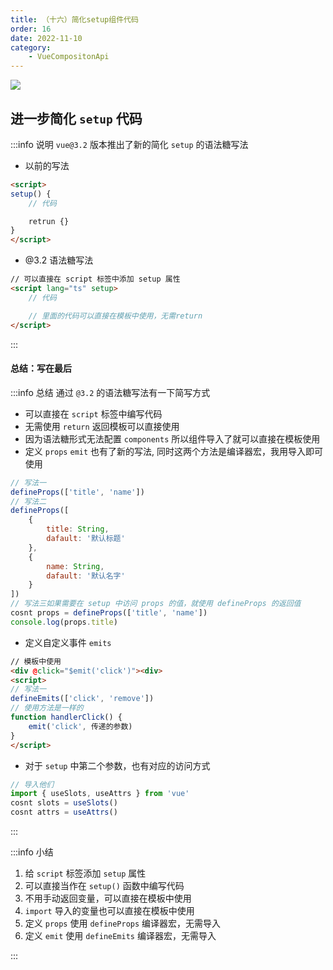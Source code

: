 ```yaml
---
title: （十六）简化setup组件代码
order: 16
date: 2022-11-10
category:
    - VueCompositonApi
---
```


![](https://image.zswei.xyz/img/202211121817662.webp)

## 进一步简化 `setup` 代码
:::info 说明
`vue@3.2` 版本推出了新的简化 `setup` 的语法糖写法

- 以前的写法
```html
<script>
setup() {
    // 代码

    retrun {}
}
</script>
```

- @3.2 语法糖写法
```html
// 可以直接在 script 标签中添加 setup 属性
<script lang="ts" setup>
    // 代码 

    // 里面的代码可以直接在模板中使用，无需return
</script>
```
:::


#### 总结：写在最后
:::info 总结
通过 `@3.2` 的语法糖写法有一下简写方式
- 可以直接在 `script` 标签中编写代码
- 无需使用 `return` 返回模板可以直接使用
- 因为语法糖形式无法配置 `components` 所以组件导入了就可以直接在模板使用
-  定义 `props` `emit` 也有了新的写法, 同时这两个方法是编译器宏，我用导入即可使用
```js
// 写法一
defineProps(['title', 'name'])
// 写法二
defineProps([
    {
        title: String,
        dafault: '默认标题'
    },
    {
        name: String,
        dafault: '默认名字'
    }
])
// 写法三如果需要在 setup 中访问 props 的值，就使用 defineProps 的返回值
cosnt props = defineProps(['title', 'name'])
console.log(props.title)
```
- 定义自定义事件 `emits` 
```html
// 模板中使用
<div @click="$emit('click')"><div>
<script>
// 写法一
defineEmits(['click', 'remove'])
// 使用方法是一样的
function handlerClick() {
    emit('click', 传递的参数)
}
</script>
```
- 对于 `setup` 中第二个参数，也有对应的访问方式
```js
// 导入他们
import { useSlots, useAttrs } from 'vue'
cosnt slots = useSlots()
cosnt attrs = useAttrs()
``` 
:::

:::info 小结
1. 给 `script` 标签添加 `setup` 属性
2. 可以直接当作在 `setup()` 函数中编写代码
3. 不用手动返回变量，可以直接在模板中使用
4. `import` 导入的变量也可以直接在模板中使用
5. 定义 `props` 使用 `defineProps` 编译器宏，无需导入
6. 定义 `emit` 使用 `defineEmits` 编译器宏，无需导入

:::
